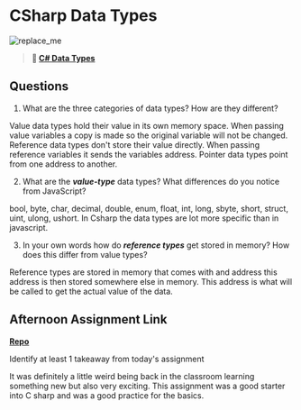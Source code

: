# CSharp Data Types

![replace_me](https://codeworks.blob.core.windows.net/public/assets/img/illustrations/placeholder.svg)

> **📖 [C# Data Types](https://codeworksacademy.com/fs-student-guide/resources/wk10/01-CSharp-Generics)**

## Questions

1. What are the three categories of data types? How are they different?

Value data types hold their value in its own memory space. When passing value variables a copy is made so the original variable will not be changed. Reference data types don't store their value directly. When passing reference variables it sends the variables address. Pointer data types point from one address to another.

2. What are the ***value-type*** data types? What differences do you notice from JavaScript?

bool, byte, char, decimal, double, enum, float, int, long, sbyte, short, struct, uint, ulong, ushort. In Csharp the data types are lot more specific than in javascript.

3. In your own words how do ***reference types*** get stored in memory? How does this differ from value types?

Reference types are stored in memory that comes with and address this address is then stored somewhere else in memory. This address is what will be called to get the actual value of the data.


## Afternoon Assignment Link

**[Repo](https://github.com/uwilledw/<ASSIGNMENT_REPO>)**

Identify at least 1 takeaway from today's assignment

It was definitely a little weird being back in the classroom learning something new but also very exciting. This assignment was a good starter into C sharp and was a good practice for the basics.